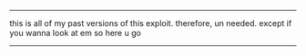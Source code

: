 <hr>
this is all of my past versions of this exploit. therefore, un needed. except if you wanna look at em so here u go
<hr>
